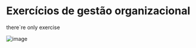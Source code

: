# Exercícios de gestão organizacional
there`re only exercise

![image](https://github.com/oregonyuky/UNOESTE/assets/152916454/3624d55b-9c82-421f-a426-d5baa8b67830)


